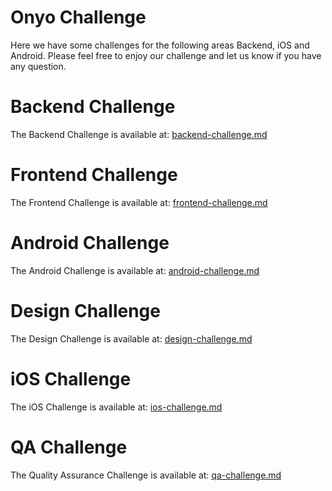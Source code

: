 # Onyo Challenge #

Here we have some challenges for the following areas Backend, iOS and Android. Please feel free to enjoy our challenge and let us know if you have any question.


# Backend Challenge #
The Backend Challenge is available at: [backend-challenge.md](https://github.com/Onyo/onyo-challenges/blob/master/backend-challenge.md)

# Frontend Challenge #
The Frontend Challenge is available at: [frontend-challenge.md](https://github.com/Onyo/onyo-challenges/blob/master/frontend-challenge.md)

# Android Challenge #

The Android Challenge is available at: [android-challenge.md](https://github.com/Onyo/onyo-challenges/blob/master/android-challenge.md)

# Design Challenge #

The Design Challenge is available at: [design-challenge.md](https://github.com/Onyo/onyo-challenges/blob/master/design-challenge.md)

# iOS Challenge #

The iOS Challenge is available at: [ios-challenge.md](https://github.com/Onyo/onyo-challenges/blob/master/ios-challenge.md)

# QA Challenge #

The Quality Assurance Challenge is available at: [qa-challenge.md](https://github.com/Onyo/onyo-challenges/blob/master/qa-challenge.md)

